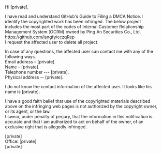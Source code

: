 Hi [private],  

I have read and understand GitHub's Guide to Filing a DMCA Notice. I identify the copyrighted work has been infringed.
The below project includes the most part of the codes of Internal Customer Relationship Management System (OCRM) owned by Ping An Securities Co., Ltd.   
https://github.com/langfy/cczqRep  
I request the affected user to delete all project.

In case of any questions, the affected user can contact me with any of the following ways.  
Email address – [private].  
Name – [private].  
Telephone number --- [private].  
Physical address -- [private].  

I do not know the contact information of the affected user. It looks like his name is [private].

I have a good faith belief that use of the copyrighted materials described above on the infringing web pages is not authorized by the copyright owner, or its agent, or the law.  
I swear, under penalty of perjury, that the information in this notification is accurate and that I am authorized to act on behalf of the owner, of an exclusive right that is allegedly infringed.

[private]  
Office: [private]  
[private]

